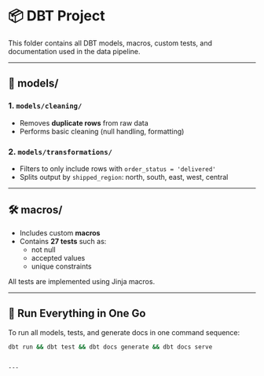 # 📦 DBT Project

This folder contains all DBT models, macros, custom tests, and documentation used in the data pipeline.

---

## 📁 models/

### 1. `models/cleaning/`
- Removes **duplicate rows** from raw data  
- Performs basic cleaning (null handling, formatting)

### 2. `models/transformations/`
- Filters to only include rows with `order_status = 'delivered'`  
- Splits output by `shipped_region`: north, south, east, west, central

---

## 🛠️ macros/
- Includes custom **macros**  
- Contains **27 tests** such as:
  - not null  
  - accepted values  
  - unique constraints

All tests are implemented using Jinja macros.

---

## 🚀 Run Everything in One Go

To run all models, tests, and generate docs in one command sequence:

```bash
dbt run && dbt test && dbt docs generate && dbt docs serve


---


